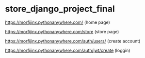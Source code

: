 # store_django_project_final


https://morfijinx.pythonanywhere.com/ 
(home page)

https://morfijinx.pythonanywhere.com/store
(store page)

https://morfijinx.pythonanywhere.com/auth/users/      (create account)

https://morfijinx.pythonanywhere.com/auth/jwt/create (loggin)







